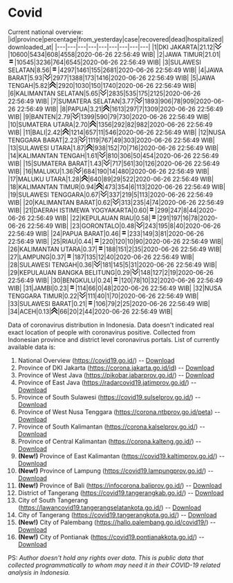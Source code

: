 # Covid
Current national overview:
|id|province|percentage|from_yesterday|case|recovered|dead|hospitalized|downloaded_at|
|---|---|---|---|---|---|---|---|---|
|1|DKI JAKARTA|21.12|![down](https://github.com/ariefrachmannn/covid/raw/master/img/rsz_down.png)|10600|5434|608|4558|2020-06-26 22:56:49 WIB|
|2|JAWA TIMUR|21.01|![equal](https://github.com/ariefrachmannn/covid/raw/master/img/rsz_equal.png)|10545|3236|764|6545|2020-06-26 22:56:49 WIB|
|3|SULAWESI SELATAN|8.56|![equal](https://github.com/ariefrachmannn/covid/raw/master/img/rsz_equal.png)|4297|1461|155|2681|2020-06-26 22:56:49 WIB|
|4|JAWA BARAT|5.93|![down](https://github.com/ariefrachmannn/covid/raw/master/img/rsz_down.png)|2977|1388|173|1416|2020-06-26 22:56:49 WIB|
|5|JAWA TENGAH|5.82|![up](https://github.com/ariefrachmannn/covid/raw/master/img/rsz_img_186982.png)|2920|1030|150|1740|2020-06-26 22:56:49 WIB|
|6|KALIMANTAN SELATAN|5.65|![down](https://github.com/ariefrachmannn/covid/raw/master/img/rsz_down.png)|2835|535|175|2125|2020-06-26 22:56:49 WIB|
|7|SUMATERA SELATAN|3.77|![down](https://github.com/ariefrachmannn/covid/raw/master/img/rsz_down.png)|1893|906|78|909|2020-06-26 22:56:49 WIB|
|8|PAPUA|3.21|![up](https://github.com/ariefrachmannn/covid/raw/master/img/rsz_img_186982.png)|1613|297|7|1309|2020-06-26 22:56:49 WIB|
|9|BANTEN|2.79|![down](https://github.com/ariefrachmannn/covid/raw/master/img/rsz_down.png)|1399|590|79|730|2020-06-26 22:56:49 WIB|
|10|SUMATERA UTARA|2.70|![up](https://github.com/ariefrachmannn/covid/raw/master/img/rsz_img_186982.png)|1356|292|82|982|2020-06-26 22:56:49 WIB|
|11|BALI|2.42|![up](https://github.com/ariefrachmannn/covid/raw/master/img/rsz_img_186982.png)|1214|657|11|546|2020-06-26 22:56:49 WIB|
|12|NUSA TENGGARA BARAT|2.23|![down](https://github.com/ariefrachmannn/covid/raw/master/img/rsz_down.png)|1119|767|49|303|2020-06-26 22:56:49 WIB|
|13|SULAWESI UTARA|1.87|![up](https://github.com/ariefrachmannn/covid/raw/master/img/rsz_img_186982.png)|938|152|70|716|2020-06-26 22:56:49 WIB|
|14|KALIMANTAN TENGAH|1.61|![down](https://github.com/ariefrachmannn/covid/raw/master/img/rsz_down.png)|810|306|50|454|2020-06-26 22:56:49 WIB|
|15|SUMATERA BARAT|1.43|![down](https://github.com/ariefrachmannn/covid/raw/master/img/rsz_down.png)|717|561|30|126|2020-06-26 22:56:49 WIB|
|16|MALUKU|1.36|![down](https://github.com/ariefrachmannn/covid/raw/master/img/rsz_down.png)|684|190|14|480|2020-06-26 22:56:49 WIB|
|17|MALUKU UTARA|1.28|![up](https://github.com/ariefrachmannn/covid/raw/master/img/rsz_img_186982.png)|640|89|29|522|2020-06-26 22:56:49 WIB|
|18|KALIMANTAN TIMUR|0.94|![up](https://github.com/ariefrachmannn/covid/raw/master/img/rsz_img_186982.png)|473|354|6|113|2020-06-26 22:56:49 WIB|
|19|SULAWESI TENGGARA|0.67|![down](https://github.com/ariefrachmannn/covid/raw/master/img/rsz_down.png)|337|219|5|113|2020-06-26 22:56:49 WIB|
|20|KALIMANTAN BARAT|0.62|![down](https://github.com/ariefrachmannn/covid/raw/master/img/rsz_down.png)|313|235|4|74|2020-06-26 22:56:49 WIB|
|21|DAERAH ISTIMEWA YOGYAKARTA|0.60|![equal](https://github.com/ariefrachmannn/covid/raw/master/img/rsz_equal.png)|299|247|8|44|2020-06-26 22:56:49 WIB|
|22|KEPULAUAN RIAU|0.58|![equal](https://github.com/ariefrachmannn/covid/raw/master/img/rsz_equal.png)|291|197|16|78|2020-06-26 22:56:49 WIB|
|23|GORONTALO|0.48|![down](https://github.com/ariefrachmannn/covid/raw/master/img/rsz_down.png)|243|195|8|40|2020-06-26 22:56:49 WIB|
|24|PAPUA BARAT|0.46|![equal](https://github.com/ariefrachmannn/covid/raw/master/img/rsz_equal.png)|233|149|3|81|2020-06-26 22:56:49 WIB|
|25|RIAU|0.44|![equal](https://github.com/ariefrachmannn/covid/raw/master/img/rsz_equal.png)|220|120|10|90|2020-06-26 22:56:49 WIB|
|26|KALIMANTAN UTARA|0.37|![equal](https://github.com/ariefrachmannn/covid/raw/master/img/rsz_equal.png)|188|151|2|35|2020-06-26 22:56:49 WIB|
|27|LAMPUNG|0.37|![equal](https://github.com/ariefrachmannn/covid/raw/master/img/rsz_equal.png)|187|135|12|40|2020-06-26 22:56:49 WIB|
|28|SULAWESI TENGAH|0.36|![down](https://github.com/ariefrachmannn/covid/raw/master/img/rsz_down.png)|181|145|5|31|2020-06-26 22:56:49 WIB|
|29|KEPULAUAN BANGKA BELITUNG|0.29|![down](https://github.com/ariefrachmannn/covid/raw/master/img/rsz_down.png)|148|127|2|19|2020-06-26 22:56:49 WIB|
|30|BENGKULU|0.24|![equal](https://github.com/ariefrachmannn/covid/raw/master/img/rsz_equal.png)|120|78|10|32|2020-06-26 22:56:49 WIB|
|31|JAMBI|0.23|![equal](https://github.com/ariefrachmannn/covid/raw/master/img/rsz_equal.png)|114|66|0|48|2020-06-26 22:56:49 WIB|
|32|NUSA TENGGARA TIMUR|0.22|![down](https://github.com/ariefrachmannn/covid/raw/master/img/rsz_down.png)|111|40|1|70|2020-06-26 22:56:49 WIB|
|33|SULAWESI BARAT|0.21|![equal](https://github.com/ariefrachmannn/covid/raw/master/img/rsz_equal.png)|106|79|2|25|2020-06-26 22:56:49 WIB|
|34|ACEH|0.13|![up](https://github.com/ariefrachmannn/covid/raw/master/img/rsz_img_186982.png)|66|20|2|44|2020-06-26 22:56:49 WIB|

Data of coronavirus distribution in Indonesia. Data doesn't indicated real exact location of people with coronavirus positive. Collected from Indonesian province and district level coronavirus portals. List of currently available data is:
1. National Overview (https://covid19.go.id/) -- [Download](https://www.dropbox.com/s/66ly270fw4y76fx/covid_nasional.csv?dl=0)
2. Province of DKI Jakarta (https://corona.jakarta.go.id/id) -- [Download](https://riwayat-file-covid-19-dki-jakarta-jakartagis.hub.arcgis.com/)
3. Province of West Java (https://pikobar.jabarprov.go.id/) -- [Download](https://www.dropbox.com/s/alg0zp60fylq6cn/covid_jabar.csv?dl=0)
4. Province of East Java (https://radarcovid19.jatimprov.go.id/) -- [Download](https://www.dropbox.com/sh/e7vtgcnl4ckbvr4/AADo9UMRDZvrhHn66qTHZOvNa?dl=0)
5. Province of South Sulawesi (https://covid19.sulselprov.go.id/) -- [Download](https://www.dropbox.com/s/z5ek23lwcztj7z7/covid_sulsel.csv?dl=0)
6. Province of West Nusa Tenggara (https://corona.ntbprov.go.id/peta) -- [Download](https://www.dropbox.com/s/4p2k93n42xx0c00/covid_ntb.csv?dl=0)
7. Province of South Kalimantan (https://corona.kalselprov.go.id/) -- [Download](https://www.dropbox.com/sh/7aa2kvz8lb04pzz/AADH1Oj5oFMw2mp-D3JStPRsa?dl=0)
8. Province of Central Kalimantan (https://corona.kalteng.go.id/) -- [Download](https://www.dropbox.com/s/9q01v5r3ys2ozk4/covid_kalteng.csv?dl=0)
9. **(New!)** Province of East Kalimantan (https://covid19.kaltimprov.go.id/) -- [Download](https://www.dropbox.com/sh/qhpxj532nm80goa/AAB6ek_fp1__ieTR0TFQpfIga?dl=0)
10. **(New!)** Province of Lampung (https://covid19.lampungprov.go.id/) -- [Download](https://www.dropbox.com/s/ecuew6oa9kzwqwx/covid_lampung.csv?dl=0)
11. **(New!)** Province of Bali (https://infocorona.baliprov.go.id/) -- [Download](https://www.dropbox.com/sh/iceiwun4ufttmiu/AAC7dSRMpfTjPI1Lfzw-LeCUa?dl=0)
12. District of Tangerang (https://covid19.tangerangkab.go.id/) -- [Download](https://www.dropbox.com/sh/yxovyy6sy5bnz4p/AACZzVHinisKmz8oQWyQJ3nua?dl=0)
13. City of South Tangerang (https://lawancovid19.tangerangselatankota.go.id/) -- [Download](https://www.dropbox.com/s/zlvxo4ivswdzmle/covid_tangsel.csv?dl=0)
14. City of Tangerang (https://covid19.tangerangkota.go.id/) -- [Download](https://www.dropbox.com/s/e53224kvdrpjzy0/covid_tangkot.csv?dl=0)
15. **(New!)** City of Palembang (https://hallo.palembang.go.id/covid19/) -- [Download](https://www.dropbox.com/sh/oj17bhwhlpjht9e/AABZEG-OiaSaFvikATDx6coEa?dl=0)
16. **(New!)** City of Pontianak (https://covid19.pontianakkota.go.id/) -- [Download](https://www.dropbox.com/sh/66if3y4ly51j4sh/AADQ-zwLGa7Kz4ZzJgDw2-3na?dl=0)

PS: *Author doesn't hold any rights over data. This is public data that collected programmatically to whom may need it in their COVID-19 related analysis in Indonesia.*
